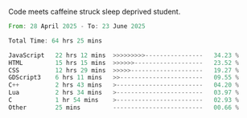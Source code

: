 Code meets caffeine struck sleep deprived student.

<!--START_SECTION:waka-->

```rust
From: 28 April 2025 - To: 23 June 2025

Total Time: 64 hrs 25 mins

JavaScript   22 hrs 12 mins  >>>>>>>>>----------------   34.23 %
HTML         15 hrs 15 mins  >>>>>>-------------------   23.52 %
CSS          12 hrs 29 mins  >>>>>--------------------   19.27 %
GDScript3    6 hrs 11 mins   >>-----------------------   09.55 %
C++          2 hrs 43 mins   >------------------------   04.20 %
Lua          2 hrs 34 mins   >------------------------   03.97 %
C            1 hr 54 mins    >------------------------   02.93 %
Other        25 mins         -------------------------   00.66 %
```

<!--END_SECTION:waka-->

